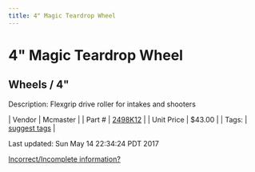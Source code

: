 ```yaml
---
title: 4" Magic Teardrop Wheel
---
```


# 4" Magic Teardrop Wheel
## Wheels / 4"
Description: 	Flexgrip drive roller for intakes and shooters 

| Vendor | Mcmaster | 
| Part # | [2498K12](https://www.mcmaster.com/#2498K12) | 
| Unit Price | $43.00 | 
| Tags: | [suggest tags](https://docs.google.com/forms/d/e/1FAIpQLSeWyY8v3RgOty-MyWmh9U0iivNYN_molChYyS-0U-o-kOAv_g/viewform) | 

Last updated: Sun May 14 22:34:24 PDT 2017

 [Incorrect/Incomplete information?](https://docs.google.com/forms/d/e/1FAIpQLSeWyY8v3RgOty-MyWmh9U0iivNYN_molChYyS-0U-o-kOAv_g/viewform)